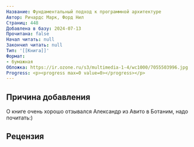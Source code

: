 ```yaml
---
Название: Фундаментальный подход к программной архитектуре
Автор: Ричардс Марк, Форд Нил
Страниц: 448
Добавлена в базу: 2024-07-13
Прочитана: false
Начал читать: null
Закончил читать: null
Тип: '[[Книга]]'
Формат:
- бумажная
Обложка: https://ir.ozone.ru/s3/multimedia-1-4/wc1000/7055503996.jpg
Progress: <p><progress max=0 value=0></progress></p>
---
```

## Причина добавления

О книге очень хорошо отзывался Александр из Авито в Ботаним, надо почитать:)

## Рецензия